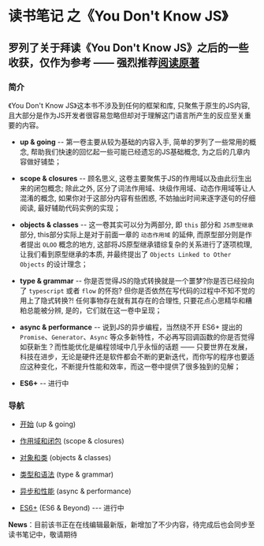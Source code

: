 # 读书笔记 之《You Don't Know JS》

## 罗列了关于拜读《You Don't Know JS》之后的一些收获，仅作为参考 —— 强烈推荐[阅读原著](https://github.com/getify/You-Dont-Know-JS "You Don't Know JS")

### 简介
《You Don't Know JS》这本书不涉及到任何的框架和库, 只聚焦于原生的JS内容, 且大部分是作为JS开发者很容易忽略但却对于理解这门语言所产生的反应至关重要的内容。

- **up & going** -- 第一卷主要从较为基础的内容入手, 简单的罗列了一些常用的概念, 帮助我们快速的回忆起一些可能已经遗忘的JS基础概念, 为之后的几章内容做好铺垫；

- **scope & closures** -- 顾名思义, 这卷主要聚焦于JS的作用域以及由此衍生出来的闭包概念; 除此之外, 区分了词法作用域、块级作用域、动态作用域等让人混淆的概念, 如果你对于这部分内容有些困惑, 不妨抽出时间来逐字逐句的仔细阅读, 最好辅助代码实例的实现；

- **objects & classes** -- 这一卷其实可以分为两部分, 即 `this` 部分和 `JS原型继承` 部分, this部分实际上是对于前面一章的 `动态作用域` 的延伸, 而原型部分则是作者提出 `OLOO` 概念的地方, 这部将JS原型继承错综复杂的关系进行了逐项梳理, 让我们看到原型继承的本质, 并最终提出了 `Objects Linked to Other Objects` 的设计理念；

- **type & grammar** -- 你是否觉得JS的隐式转换就是一个噩梦?你是否已经投向了 `typescript` 或者 `flow` 的怀抱? 但你是否依然在写代码的过程中不知不觉的用上了隐式转换?! 任何事物存在就有其存在的合理性, 只要花点心思精华和糟粕总能被分辨, 是的，它们就在这一卷中呈现；

- **async & performance** -- 说到JS的异步编程，当然绕不开 ES6+ 提出的 `Promise`、`Generator`、`Async` 等众多新特性，不必再写回调函数的你是否觉得如获新生？而性能优化是编程领域中几乎永恒的话题 —— 只要世界在发展，科技在进步，无论是硬件还是软件都会不断的更新迭代，而你写的程序也要适应这种变化，不断提升性能和效率，而这一卷中提供了很多独到的见解；

- **ES6+** -- 进行中

### 导航
- [开始](/up%20%26%20going/README.md) (up & going)

- [作用域和闭包](/scope%20%26%20closures/README.md) (scope & closures)

- [对象和类](/objects%20%26%20classes/README.md) (objects & classes)

- [类型和语法](/types%20%26%20grammar/README.md) (type & grammar)

- [异步和性能](/async%20%26%20performance/README.md) (async & performance)

- [ES6+](/es6%20%26%20beyond/README.md) (ES6 & Beyond) --- 进行中

**News**：目前该书正在在线编辑最新版，新增加了不少内容，待完成后也会同步至读书笔记中，敬请期待